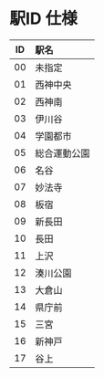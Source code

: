 # 駅ID 仕様

|ID|駅名|
|:--:|:--|
|00|未指定|
|01|西神中央|
|02|西神南|
|03|伊川谷|
|04|学園都市|
|05|総合運動公園|
|06|名谷|
|07|妙法寺|
|08|板宿|
|09|新長田|
|10|長田|
|11|上沢|
|12|湊川公園|
|13|大倉山|
|14|県庁前|
|15|三宮|
|16|新神戸|
|17|谷上|